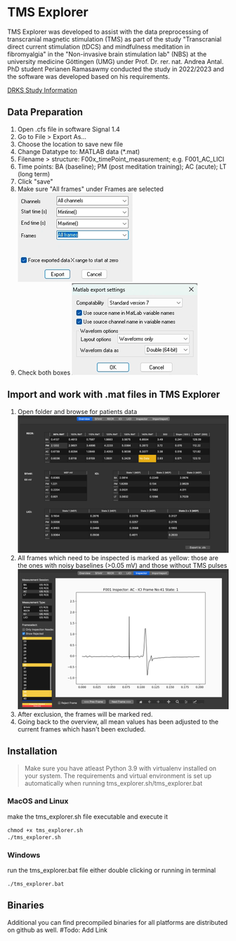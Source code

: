 # TMS Explorer

TMS Explorer was developed to assist with the data preprocessing of transcranial magnetic stimulation (TMS) as part of the study "Transcranial direct current stimulation (tDCS) and mindfulness meditation in fibromyalgia" in the "Non-invasive brain stimulation lab" (NBS) at the university medicine Göttingen (UMG) under Prof. Dr. rer. nat. Andrea Antal. PhD student Perianen Ramasawmy conducted the study in 2022/2023 and the software was developed based on his requirements.

[DRKS Study Information](https://drks.de/search/de/trial/DRKS00029024)

## Data Preparation
1. Open .cfs file in software Signal 1.4  
2. Go to File > Export As...
3. Choose the location to save new file
4. Change Datatype to: MATLAB data (*.mat)
5. Filename > structure: F00x_timePoint_measurement; e.g. F001_AC_LICI
6. Time points: BA (baseline); PM (post meditation training); AC (acute); LT (long term)
7. Click "save"
8. Make sure "All frames" under Frames are selected ![Screenshot Signal 1](/screenshot_signal_export_1.png)
9. Check both boxes ![Screenshot Signal 2](/screenshot_signal_export_2.png)

## Import and work with .mat files in TMS Explorer

1. Open folder and browse for patients data ![Screenshot Overview](/screenshot_overview.png)
2. All frames which need to be inspected is marked as yellow: those are the ones with noisy baselines (>0.05 mV) and those without TMS pulses ![Screenshot Inspector](/screenshot_inspector.png)
3. After exclusion, the frames will be marked red.
4. Going back to the overview, all mean values has been adjusted to the current frames which hasn't been excluded. 

## Installation
>Make sure you have atleast Python 3.9 with virtualenv installed on your system. The requirements and virtual environment is set up automatically when running tms_explorer.sh/tms_explorer.bat

### MacOS and Linux
make the tms_explorer.sh file executable and execute it

    chmod +x tms_explorer.sh
    ./tms_explorer.sh

### Windows
run the tms_explorer.bat file either double clicking or running in terminal

    ./tms_explorer.bat

## Binaries
Additional you can find precompiled binaries for all platforms are distributed on github as well. 
#Todo: Add Link

